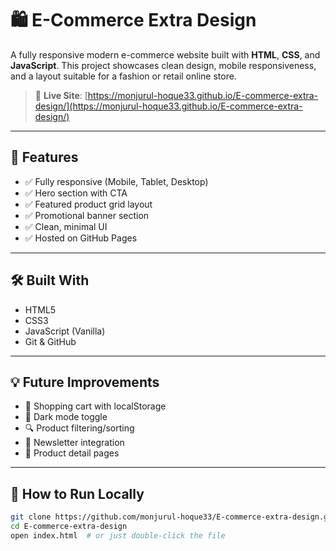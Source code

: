 # 🛍️ E-Commerce Extra Design

A fully responsive modern e-commerce website built with **HTML**, **CSS**, and **JavaScript**. This project showcases clean design, mobile responsiveness, and a layout suitable for a fashion or retail online store.

> 🔗 **Live Site**: [https://monjurul-hoque33.github.io/E-commerce-extra-design/](https://monjurul-hoque33.github.io/E-commerce-extra-design/)

---

## 🚀 Features

- ✅ Fully responsive (Mobile, Tablet, Desktop)
- ✅ Hero section with CTA
- ✅ Featured product grid layout
- ✅ Promotional banner section
- ✅ Clean, minimal UI
- ✅ Hosted on GitHub Pages

---

## 🛠️ Built With

- HTML5  
- CSS3  
- JavaScript (Vanilla)  
- Git & GitHub  

---

## 💡 Future Improvements

- 🛒 Shopping cart with localStorage
- 🎨 Dark mode toggle
- 🔍 Product filtering/sorting
- 📧 Newsletter integration
- 🔗 Product detail pages

---

## 📂 How to Run Locally

```bash
git clone https://github.com/monjurul-hoque33/E-commerce-extra-design.git
cd E-commerce-extra-design
open index.html  # or just double-click the file

